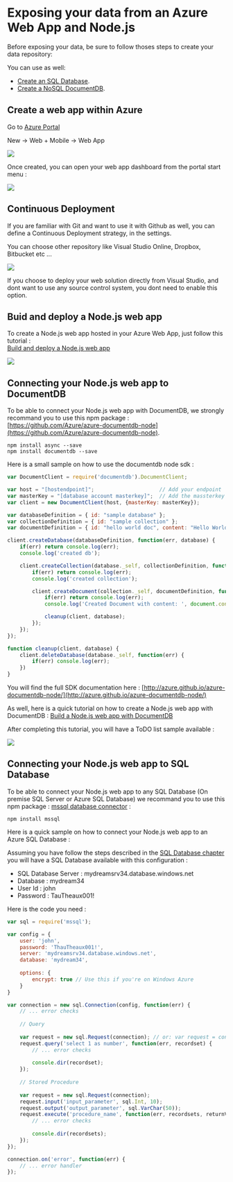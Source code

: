 # Exposing your data from an Azure Web App and Node.js

Before exposing your data, be sure to follow thoses steps to create your data repository:

You can use as well: 

* [Create an SQL Database](SQLDatabase.md).
* [Create a NoSQL DocumentDB](DocumentDB.md).

## Create a web app within Azure

Go to [Azure Portal](http://portal.azure.com)

New -> Web + Mobile -> Web App

![](webapp/01.PNG)

Once created, you can open your web app dashboard from the portal start menu :

![](webapp/02.png)

## Continuous Deployment 

If you are familiar with Git and want to use it with Github as well, you can define a Continuous Deployment strategy, in the settings. 

You can choose other repository like Visual Studio Online, Dropbox, Bitbucket etc ...

![](webapp/03.png)

If you choose to deploy your web solution directly from Visual Studio, and dont want to use any source control system, you dont need to enable this option.

## Buid and deploy a Node.js web app


To create a Node.js web app hosted in your Azure Web App, just follow this tutorial :  
[Build and deploy a Node.js web app](https://azure.microsoft.com/en-us/documentation/articles/web-sites-nodejs-develop-deploy-mac/)

![](webapp/05.png)

## Connecting your Node.js web app to DocumentDB

To be able to connect your Node.js web app with DocumentDB, we strongly recommand you to use this npm package : [https://github.com/Azure/azure-documentdb-node](https://github.com/Azure/azure-documentdb-node). 

    npm install async --save
    npm install documentdb --save

Here is a small sample on how to use the documentdb node sdk :


``` javascript
var DocumentClient = require('documentdb').DocumentClient;

var host = "[hostendpoint]";                     // Add your endpoint
var masterKey = "[database account masterkey]";  // Add the massterkey of the endpoint
var client = new DocumentClient(host, {masterKey: masterKey});

var databaseDefinition = { id: "sample database" };
var collectionDefinition = { id: "sample collection" };
var documentDefinition = { id: "hello world doc", content: "Hello World!" };

client.createDatabase(databaseDefinition, function(err, database) {
    if(err) return console.log(err);
    console.log('created db');

    client.createCollection(database._self, collectionDefinition, function(err, collection) {
        if(err) return console.log(err);
        console.log('created collection');

        client.createDocument(collection._self, documentDefinition, function(err, document) {
            if(err) return console.log(err);
            console.log('Created Document with content: ', document.content);

            cleanup(client, database);
        });
    });
});

function cleanup(client, database) {
    client.deleteDatabase(database._self, function(err) {
        if(err) console.log(err);
    })
}
```

You will find the full SDK documentation here : 
[http://azure.github.io/azure-documentdb-node/](http://azure.github.io/azure-documentdb-node/)

As well, here is a quick tutorial on how to create a Node.js web app with DocumentDB :
[Build a Node.js web app with DocumentDB](https://azure.microsoft.com/en-us/documentation/articles/documentdb-nodejs-application/)

After completing this tutorial, you will have a ToDO list sample available :

![](webapp/04.PNG)

## Connecting your Node.js web app to SQL Database

To be able to connect your Node.js web app to any SQL Database (On premise SQL Server or Azure SQL Database) we recommand you to use this npm package :
[mssql database connector](https://github.com/patriksimek/node-mssql) :

    npm install mssql

Here is a quick sample on how to connect your Node.js web app to an Azure SQL Database :

Assuming you have follow the steps described in the [SQL Database chapter](SQLDatabase.md) you will have a SQL Database available with this configuration :
*  SQL Database Server : mydreamsrv34.database.windows.net 
*  Database : mydream34
*  User Id : john
*  Password : TauTheaux001!

Here is the code you need :

```javascript
var sql = require('mssql'); 

var config = {
    user: 'john',
    password: 'ThauTheaux001!',
    server: 'mydreamsrv34.database.windows.net',
    database: 'mydream34',
    
    options: {
        encrypt: true // Use this if you're on Windows Azure
    }
}

var connection = new sql.Connection(config, function(err) {
    // ... error checks
    
    // Query
	
    var request = new sql.Request(connection); // or: var request = connection.request();
    request.query('select 1 as number', function(err, recordset) {
        // ... error checks
        
        console.dir(recordset);
    });
	
    // Stored Procedure
	
    var request = new sql.Request(connection);
    request.input('input_parameter', sql.Int, 10);
    request.output('output_parameter', sql.VarChar(50));
    request.execute('procedure_name', function(err, recordsets, returnValue) {
        // ... error checks
        
        console.dir(recordsets);
    });
});

connection.on('error', function(err) {
	// ... error handler
});
```



